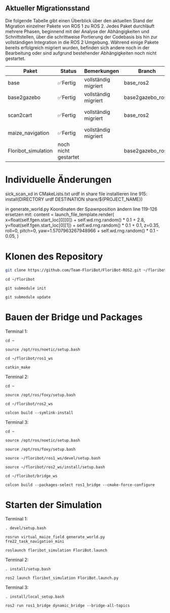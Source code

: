 ## Aktueller Migrationsstand

Die folgende Tabelle gibt einen Überblick über den aktuellen Stand der Migration einzelner Pakete von ROS 1 zu ROS 2. Jedes Paket durchläuft mehrere Phasen, beginnend mit der Analyse der Abhängigkeiten und Schnittstellen, über die schrittweise Portierung der Codebasis bis hin zur vollständigen Integration in die ROS 2 Umgebung. Während einige Pakete bereits erfolgreich migriert wurden, befinden sich andere noch in der Bearbeitung oder sind aufgrund bestehender Abhängigkeiten noch nicht gestartet.

| Paket                 | Status             | Bemerkungen                                   | Branch           |Wer        |
|-----------------------|--------------------|-----------------------------------------------|------------------|-----------|
| base                  | ✅Fertig           | vollständig migriert                          | base_ros2        | Aaron    |
| base2gazebo           | ✅Fertig           | vollständig migriert                          | base2gazebo_ros2 | Jannis  |
| scan2cart             | ✅Fertig      | vollständig migriert                                      | base_ros2        | Jannis & Aaron   |
| maize_navigation      | ✅Fertig        | vollständig migriert                    |                  | Aaron    |
| Floribot_simulation   | noch nicht gestartet       |                                               | base2gazebo_ros2 |          |

# Individuelle Änderungen
sick_scan_xd in CMakeLists.txt urdf in share file installieren
line 915: install(DIRECTORY urdf DESTINATION share/${PROJECT_NAME})

in generate_world.py Koordinaten der Spawnposition ändern
line 119-126 ersetzen mit:
      content = launch_file_template.render(
          x=float(self.fgen.start_loc[0][0]) + self.wd.rng.random() * 0.1 + 2.8,
          y=float(self.fgen.start_loc[0][1]) + self.wd.rng.random() * 0.1 + 0.1,
          z=0.35,
          roll=0,
          pitch=0,
          yaw=1.5707963267948966 + self.wd.rng.random() * 0.1 - 0.05,
      )
# Klonen des Repository
```bash
git clone https://github.com/Team-FloriBot/FloriBot-ROS2.git ~/floribot
```
```
cd ~/floribot
```
```
git submodule init
```
```
git submodule update
```

# Bauen der Bridge und Packages
Terminal 1:
```
cd ~
```
```
source /opt/ros/noetic/setup.bash
```
```
cd ~/floribot/ros1_ws
```
```
catkin_make
```
Terminal 2:
```
cd ~
```
```
source /opt/ros/foxy/setup.bash
```
```
cd ~/floribot/ros2_ws
```
```
colcon build --symlink-install
```
Terminal 3:
```
cd ~
```
```
source /opt/ros/noetic/setup.bash
```
```
source /opt/ros/foxy/setup.bash
```
```
source ~/floribot/ros1_ws/devel/setup.bash
```
```
source ~/floribot/ros2_ws/install/setup.bash
```
```
cd ~/floribot/bridge_ws
```
```
colcon build --packages-select ros1_bridge --cmake-force-configure
```
# Starten der Simulation
Terminal 1:
```
. devel/setup.bash
```
```
rosrun virtual_maize_field generate_world.py fre22_task_navigation_mini
```
```
roslaunch floribot_simulation FloriBot.launch
```
Terminal 2:
```
. install/setup.bash
```
```
ros2 launch floribot_simulation FloriBot.launch.py
```
Terminal 3:
```
. install/local_setup.bash
```
```
ros2 run ros1_bridge dynamic_bridge --bridge-all-topics
```




